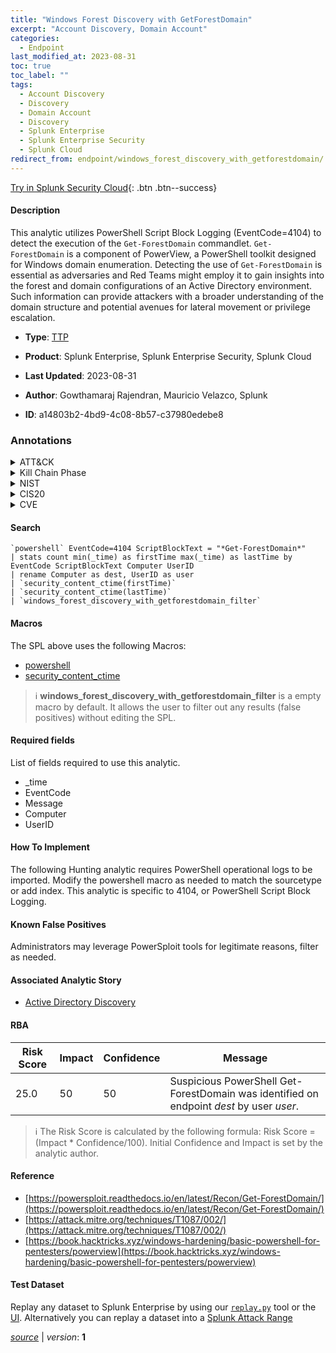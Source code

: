```yaml
---
title: "Windows Forest Discovery with GetForestDomain"
excerpt: "Account Discovery, Domain Account"
categories:
  - Endpoint
last_modified_at: 2023-08-31
toc: true
toc_label: ""
tags:
  - Account Discovery
  - Discovery
  - Domain Account
  - Discovery
  - Splunk Enterprise
  - Splunk Enterprise Security
  - Splunk Cloud
redirect_from: endpoint/windows_forest_discovery_with_getforestdomain/
---
```




[Try in Splunk Security Cloud](https://www.splunk.com/en_us/cyber-security.html){: .btn .btn--success}

#### Description

This analytic utilizes PowerShell Script Block Logging (EventCode=4104) to detect the execution of the `Get-ForestDomain` commandlet. `Get-ForestDomain` is a component of PowerView, a PowerShell toolkit designed for Windows domain enumeration. Detecting the use of `Get-ForestDomain` is essential as adversaries and Red Teams might employ it to gain insights into the forest and domain configurations of an Active Directory environment.  Such information can provide attackers with a broader understanding of the domain structure and potential avenues for lateral movement or privilege escalation.

- **Type**: [TTP](https://github.com/splunk/security_content/wiki/Detection-Analytic-Types)
- **Product**: Splunk Enterprise, Splunk Enterprise Security, Splunk Cloud

- **Last Updated**: 2023-08-31
- **Author**: Gowthamaraj Rajendran, Mauricio Velazco, Splunk
- **ID**: a14803b2-4bd9-4c08-8b57-c37980edebe8

### Annotations
<details>
  <summary>ATT&CK</summary>

<div markdown="1">

#### [ATT&CK](https://attack.mitre.org/)

| ID          | Technique   | Tactic         |
| ----------- | ----------- |--------------- |
| [T1087](https://attack.mitre.org/techniques/T1087/) | Account Discovery | Discovery |

| [T1087.002](https://attack.mitre.org/techniques/T1087/002/) | Domain Account | Discovery |

</div>
</details>


<details>
  <summary>Kill Chain Phase</summary>

<div markdown="1">

* Exploitation


</div>
</details>


<details>
  <summary>NIST</summary>

<div markdown="1">

* DE.CM



</div>
</details>

<details>
  <summary>CIS20</summary>

<div markdown="1">

* CIS 10



</div>
</details>

<details>
  <summary>CVE</summary>

<div markdown="1">


</div>
</details>


#### Search

```
`powershell` EventCode=4104 ScriptBlockText = "*Get-ForestDomain*" 
| stats count min(_time) as firstTime max(_time) as lastTime by EventCode ScriptBlockText Computer UserID 
| rename Computer as dest, UserID as user 
| `security_content_ctime(firstTime)` 
| `security_content_ctime(lastTime)` 
| `windows_forest_discovery_with_getforestdomain_filter`
```

#### Macros
The SPL above uses the following Macros:
* [powershell](https://github.com/splunk/security_content/blob/develop/macros/powershell.yml)
* [security_content_ctime](https://github.com/splunk/security_content/blob/develop/macros/security_content_ctime.yml)

> :information_source:
> **windows_forest_discovery_with_getforestdomain_filter** is a empty macro by default. It allows the user to filter out any results (false positives) without editing the SPL.



#### Required fields
List of fields required to use this analytic.
* _time
* EventCode
* Message
* Computer
* UserID



#### How To Implement
The following Hunting analytic requires PowerShell operational logs to be imported. Modify the powershell macro as needed to match the sourcetype or add index. This analytic is specific to 4104, or PowerShell Script Block Logging.
#### Known False Positives
Administrators may leverage PowerSploit tools for legitimate reasons, filter as needed.

#### Associated Analytic Story
* [Active Directory Discovery](/stories/active_directory_discovery)




#### RBA

| Risk Score  | Impact      | Confidence   | Message      |
| ----------- | ----------- |--------------|--------------|
| 25.0 | 50 | 50 | Suspicious PowerShell Get-ForestDomain was identified on endpoint $dest$ by user $user$. |


> :information_source:
> The Risk Score is calculated by the following formula: Risk Score = (Impact * Confidence/100). Initial Confidence and Impact is set by the analytic author.


#### Reference

* [https://powersploit.readthedocs.io/en/latest/Recon/Get-ForestDomain/](https://powersploit.readthedocs.io/en/latest/Recon/Get-ForestDomain/)
* [https://attack.mitre.org/techniques/T1087/002/](https://attack.mitre.org/techniques/T1087/002/)
* [https://book.hacktricks.xyz/windows-hardening/basic-powershell-for-pentesters/powerview](https://book.hacktricks.xyz/windows-hardening/basic-powershell-for-pentesters/powerview)



#### Test Dataset
Replay any dataset to Splunk Enterprise by using our [`replay.py`](https://github.com/splunk/attack_data#using-replaypy) tool or the [UI](https://github.com/splunk/attack_data#using-ui).
Alternatively you can replay a dataset into a [Splunk Attack Range](https://github.com/splunk/attack_range#replay-dumps-into-attack-range-splunk-server)




[*source*](https://github.com/splunk/security_content/tree/develop/detections/endpoint/windows_forest_discovery_with_getforestdomain.yml) \| *version*: **1**